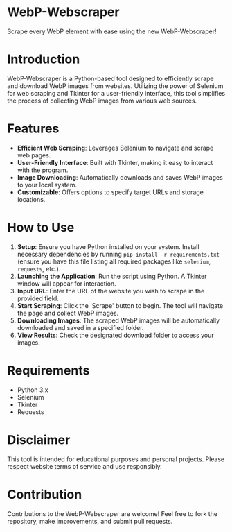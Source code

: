 # WebP-Webscraper

Scrape every WebP element with ease using the new WebP-Webscraper!

# Introduction
WebP-Webscraper is a Python-based tool designed to efficiently scrape and download WebP images from websites. Utilizing the power of Selenium for web scraping and Tkinter for a user-friendly interface, this tool simplifies the process of collecting WebP images from various web sources.

# Features
- **Efficient Web Scraping**: Leverages Selenium to navigate and scrape web pages.
- **User-Friendly Interface**: Built with Tkinter, making it easy to interact with the program.
- **Image Downloading**: Automatically downloads and saves WebP images to your local system.
- **Customizable**: Offers options to specify target URLs and storage locations.

# How to Use
1. **Setup**: Ensure you have Python installed on your system. Install necessary dependencies by running `pip install -r requirements.txt` (ensure you have this file listing all required packages like `selenium`, `requests`, etc.).
2. **Launching the Application**: Run the script using Python. A Tkinter window will appear for interaction.
3. **Input URL**: Enter the URL of the website you wish to scrape in the provided field.
4. **Start Scraping**: Click the 'Scrape' button to begin. The tool will navigate the page and collect WebP images.
5. **Downloading Images**: The scraped WebP images will be automatically downloaded and saved in a specified folder.
6. **View Results**: Check the designated download folder to access your images.

# Requirements
- Python 3.x
- Selenium
- Tkinter
- Requests

# Disclaimer
This tool is intended for educational purposes and personal projects. Please respect website terms of service and use responsibly.

# Contribution
Contributions to the WebP-Webscraper are welcome! Feel free to fork the repository, make improvements, and submit pull requests.
